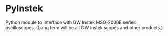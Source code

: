 # PyInstek
Python module to interface with GW Instek MSO-2000E series oscilloscopes. (Long term will be all GW Instek scopes and other products.)

